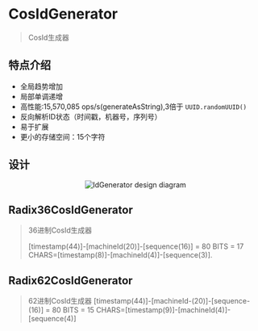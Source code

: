 # CosIdGenerator
> CosId生成器

## 特点介绍

- 全局趋势增加
- 局部单调递增
- 高性能:15,570,085 ops/s(generateAsString),3倍于 ```UUID.randomUUID()```
- 反向解析ID状态（时间戳，机器号，序列号）
- 易于扩展
- 更小的存储空间：15个字符

## 设计
<p align="center">
  <img :src="$withBase('/assets/design/CosIdGenerator.png')" alt="IdGenerator design diagram"/>
</p>

## Radix36CosIdGenerator
>36进制CosId生成器
> 
>[timestamp(44)]-[machineId(20)]-[sequence(16)] = 80 BITS = 17 CHARS=[timestamp(8)]-[machineId(4)]-[sequence(3)].

## Radix62CosIdGenerator
> 62进制CosId生成器
> [timestamp(44)]-[machineId-(20)]-[sequence-(16)] = 80 BITS = 15 CHARS=[timestamp(9)]-[machineId(4)]-[sequence(4)]

